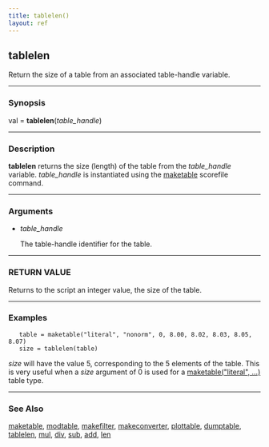 ```yaml
---
title: tablelen()
layout: ref
---
```


## tablelen

Return the size of a table from an associated
table-handle variable.

-----

### Synopsis

val = **tablelen**(*table\_handle*)

-----

### Description

**tablelen** returns the size (length) of the table from the
*table\_handle* variable. *table\_handle* is instantiated using the
[maketable](maketable.html) scorefile command.

-----

### Arguments

  - *table\_handle*  
      
    The table-handle identifier for the table.

-----

### RETURN VALUE

Returns to the script an integer value, the size of the table.

-----

### Examples

``` 
   table = maketable("literal", "nonorm", 0, 8.00, 8.02, 8.03, 8.05, 8.07)
   size = tablelen(table)
```

*size* will have the value 5, corresponding to the 5 elements of the
table. This is very useful when a *size* argument of 0 is used for a
[maketable("literal", ...)](maketable.html#literal) table type.

-----

### See Also

[maketable](maketable.html), [modtable](modtable.html),
[makefilter](makefilter.html), [makeconverter](makeconverter.html),
[plottable](plottable.html), [dumptable](dumptable.html),
[tablelen](tablelen.html), [mul](mul.html), [div](div.html),
[sub](sub.html), [add](add.html), [len](len.html)
